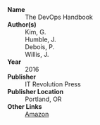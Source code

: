 
<dl>
	<dt><strong>Name</strong></dt>
	<dd>The DevOps Handbook</dd>
	<dt><strong>Author(s)</strong></dt>
	<dd>Kim, G.</dd>
	<dd>Humble, J.</dd>
	<dd>Debois, P.</dd>
	<dd>Willis, J.</dd>
	<dt><strong>Year</strong></dt>
	<dd>2016</dd>
	<dt><strong>Publisher</strong></dt>
	<dd>IT Revolution Press</dd>
	<dt><strong>Publisher Location</strong></dt>
	<dd>Portland, OR</dd>
	<dt><strong>Other Links</strong></dt>
	<dd><a href="https://www.amazon.com/DevOps-Handbook-World-Class-Reliability-Organizations/dp/1942788002">Amazon</a></dd>
</dl>
